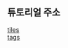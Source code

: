 ## 튜토리얼 주소
[tiles](https://tiles.apache.org/framework/tutorial/basic/pages.html)  
[tags](https://www.tutorialspoint.com/jsp/jsp_custom_tags.htm)
